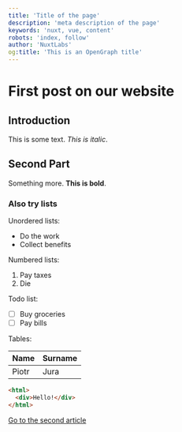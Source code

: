 ```yaml
---
title: 'Title of the page'
description: 'meta description of the page'
keywords: 'nuxt, vue, content'
robots: 'index, follow'
author: 'NuxtLabs'
og:title: 'This is an OpenGraph title'
---
```


# First post on our website

## Introduction

This is some text. _This is italic_.

## Second Part

Something more. **This is bold**.

### Also try lists

Unordered lists:

- Do the work
- Collect benefits

Numbered lists:

1. Pay taxes
2. Die

Todo list:

- [ ] Buy groceries
- [ ] Pay bills

Tables:

| Name  | Surname |
| ----- | ------- |
| Piotr | Jura    |

```html
<html>
  <div>Hello!</div>
</html>
```

[Go to the second article](/blog/second)

